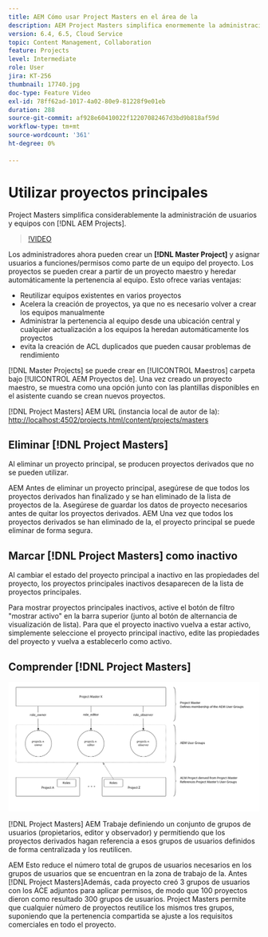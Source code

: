 ```yaml
---
title: AEM Cómo usar Project Masters en el área de la
description: AEM Project Masters simplifica enormemente la administración de usuarios y equipos con Proyectos de la.
version: 6.4, 6.5, Cloud Service
topic: Content Management, Collaboration
feature: Projects
level: Intermediate
role: User
jira: KT-256
thumbnail: 17740.jpg
doc-type: Feature Video
exl-id: 78ff62ad-1017-4a02-80e9-81228f9e01eb
duration: 288
source-git-commit: af928e60410022f12207082467d3bd9b818af59d
workflow-type: tm+mt
source-wordcount: '361'
ht-degree: 0%

---
```


# Utilizar proyectos principales

Project Masters simplifica considerablemente la administración de usuarios y equipos con [!DNL AEM Projects].

>[!VIDEO](https://video.tv.adobe.com/v/17740?quality=12&learn=on)

Los administradores ahora pueden crear un **[!DNL Master Project]** y asignar usuarios a funciones/permisos como parte de un equipo del proyecto. Los proyectos se pueden crear a partir de un proyecto maestro y heredar automáticamente la pertenencia al equipo. Esto ofrece varias ventajas:

* Reutilizar equipos existentes en varios proyectos
* Acelera la creación de proyectos, ya que no es necesario volver a crear los equipos manualmente
* Administrar la pertenencia al equipo desde una ubicación central y cualquier actualización a los equipos la heredan automáticamente los proyectos
* evita la creación de ACL duplicados que pueden causar problemas de rendimiento

[!DNL Master Projects] se puede crear en [!UICONTROL Maestros] carpeta bajo [!UICONTROL AEM Proyectos de]. Una vez creado un proyecto maestro, se muestra como una opción junto con las plantillas disponibles en el asistente cuando se crean nuevos proyectos.

[!DNL Project Masters] AEM URL (instancia local de autor de la): [http://localhost:4502/projects.html/content/projects/masters](http://localhost:4502/projects.html/content/projects/masters)

## Eliminar [!DNL Project Masters]

Al eliminar un proyecto principal, se producen proyectos derivados que no se pueden utilizar.

AEM Antes de eliminar un proyecto principal, asegúrese de que todos los proyectos derivados han finalizado y se han eliminado de la lista de proyectos de la. Asegúrese de guardar los datos de proyecto necesarios antes de quitar los proyectos derivados. AEM Una vez que todos los proyectos derivados se han eliminado de la, el proyecto principal se puede eliminar de forma segura.

## Marcar [!DNL Project Masters] como inactivo

Al cambiar el estado del proyecto principal a inactivo en las propiedades del proyecto, los proyectos principales inactivos desaparecen de la lista de proyectos principales.

Para mostrar proyectos principales inactivos, active el botón de filtro &quot;mostrar activo&quot; en la barra superior (junto al botón de alternancia de visualización de lista). Para que el proyecto inactivo vuelva a estar activo, simplemente seleccione el proyecto principal inactivo, edite las propiedades del proyecto y vuelva a establecerlo como activo.

## Comprender [!DNL Project Masters]

![Vista técnica de maestros de proyectos](assets/use-project-masters/project-masters-architecture.png)

[!DNL Project Masters] AEM Trabaje definiendo un conjunto de grupos de usuarios (propietarios, editor y observador) y permitiendo que los proyectos derivados hagan referencia a esos grupos de usuarios definidos de forma centralizada y los reutilicen.

AEM Esto reduce el número total de grupos de usuarios necesarios en los grupos de usuarios que se encuentran en la zona de trabajo de la. Antes [!DNL Project Masters]Además, cada proyecto creó 3 grupos de usuarios con los ACE adjuntos para aplicar permisos, de modo que 100 proyectos dieron como resultado 300 grupos de usuarios. Project Masters permite que cualquier número de proyectos reutilice los mismos tres grupos, suponiendo que la pertenencia compartida se ajuste a los requisitos comerciales en todo el proyecto.

